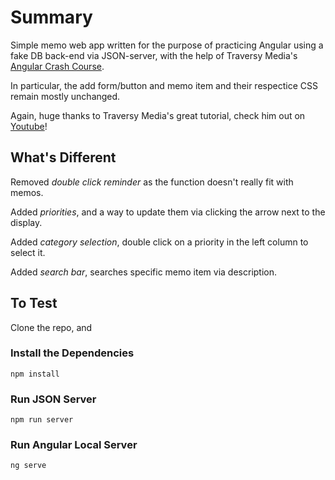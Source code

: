 # Summary

Simple memo web app written for the purpose of practicing Angular using a fake DB back-end via JSON-server, with the help of Traversy Media's [Angular Crash Course](https://www.youtube.com/watch?v=3dHNOWTI7H8).

In particular, the add form/button and memo item and their respectice CSS remain mostly unchanged.

Again, huge thanks to Traversy Media's great tutorial, check him out on [Youtube](https://www.youtube.com/channel/UC29ju8bIPH5as8OGnQzwJyA)!

## What's Different

Removed _double click reminder_ as the function doesn't really fit with memos.

Added _priorities_, and a way to update them via clicking the arrow next to the display.

Added _category selection_, double click on a priority in the left column to select it.

Added _search bar_, searches specific memo item via description.

## To Test

Clone the repo, and

### Install the Dependencies

`npm install`

### Run JSON Server

`npm run server`

### Run Angular Local Server

`ng serve`
